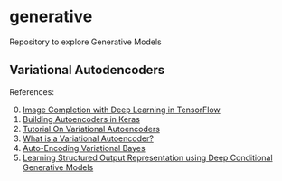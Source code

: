 # generative

Repository to explore Generative Models


## Variational Autodencoders

References: 

0. [Image Completion with Deep Learning in TensorFlow](https://bamos.github.io/2016/08/09/deep-completion/)
1. [Building Autoencoders in Keras](https://blog.keras.io/building-autoencoders-in-keras.html)
2. [Tutorial On Variational Autoencoders](https://arxiv.org/abs/1606.05908)
3. [What is a Variational Autoencoder?](https://jaan.io/what-is-variational-autoencoder-vae-tutorial/)
4. [Auto-Encoding Variational Bayes](https://arxiv.org/abs/1312.6114)
5. [Learning Structured Output Representation using Deep Conditional Generative Models](https://papers.nips.cc/paper/5775-learning-structured-output-representation-using-deep-conditional-generative-models)